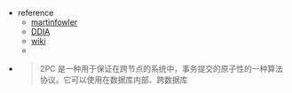 - reference
	- [martinfowler](https://martinfowler.com/articles/patterns-of-distributed-systems/two-phase-commit.html)
	- [DDIA](http://ddia.vonng.com/#/ch9?id=%e4%b8%a4%e9%98%b6%e6%ae%b5%e6%8f%90%e4%ba%a4%e7%ae%80%e4%bb%8b)
	- [wiki](https://zh.wikipedia.org/wiki/%E4%BA%8C%E9%98%B6%E6%AE%B5%E6%8F%90%E4%BA%A4)
	-
- > 2PC 是一种用于保证在跨节点的系统中，事务提交的原子性的一种算法协议。它可以使用在数据库内部、跨数据库